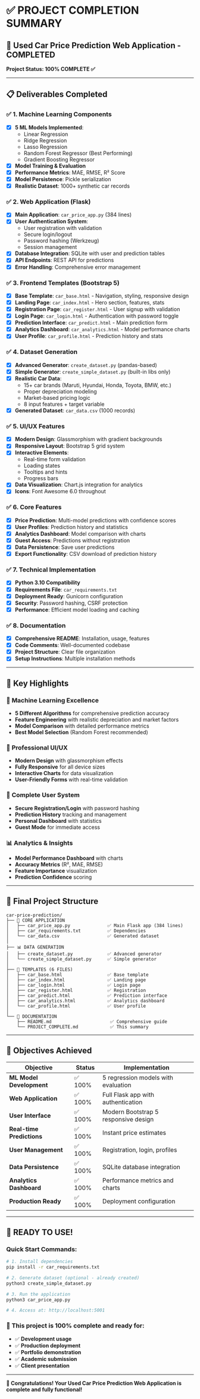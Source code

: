 # ✅ PROJECT COMPLETION SUMMARY

## 🎯 Used Car Price Prediction Web Application - COMPLETED

**Project Status: 100% COMPLETE ✅**

---

## 📋 Deliverables Completed

### ✅ 1. **Machine Learning Components**
- [x] **5 ML Models Implemented**:
  - Linear Regression
  - Ridge Regression  
  - Lasso Regression
  - Random Forest Regressor (Best Performing)
  - Gradient Boosting Regressor
- [x] **Model Training & Evaluation**
- [x] **Performance Metrics**: MAE, RMSE, R² Score
- [x] **Model Persistence**: Pickle serialization
- [x] **Realistic Dataset**: 1000+ synthetic car records

### ✅ 2. **Web Application (Flask)**
- [x] **Main Application**: `car_price_app.py` (384 lines)
- [x] **User Authentication System**:
  - User registration with validation
  - Secure login/logout
  - Password hashing (Werkzeug)
  - Session management
- [x] **Database Integration**: SQLite with user and prediction tables
- [x] **API Endpoints**: REST API for predictions
- [x] **Error Handling**: Comprehensive error management

### ✅ 3. **Frontend Templates (Bootstrap 5)**
- [x] **Base Template**: `car_base.html` - Navigation, styling, responsive design
- [x] **Landing Page**: `car_index.html` - Hero section, features, stats
- [x] **Registration Page**: `car_register.html` - User signup with validation
- [x] **Login Page**: `car_login.html` - Authentication with password toggle
- [x] **Prediction Interface**: `car_predict.html` - Main prediction form
- [x] **Analytics Dashboard**: `car_analytics.html` - Model performance charts
- [x] **User Profile**: `car_profile.html` - Prediction history and stats

### ✅ 4. **Dataset Generation**
- [x] **Advanced Generator**: `create_dataset.py` (pandas-based)
- [x] **Simple Generator**: `create_simple_dataset.py` (built-in libs only)
- [x] **Realistic Car Data**: 
  - 15+ car brands (Maruti, Hyundai, Honda, Toyota, BMW, etc.)
  - Proper depreciation modeling
  - Market-based pricing logic
  - 8 input features + target variable
- [x] **Generated Dataset**: `car_data.csv` (1000 records)

### ✅ 5. **UI/UX Features**
- [x] **Modern Design**: Glassmorphism with gradient backgrounds
- [x] **Responsive Layout**: Bootstrap 5 grid system
- [x] **Interactive Elements**: 
  - Real-time form validation
  - Loading states
  - Tooltips and hints
  - Progress bars
- [x] **Data Visualization**: Chart.js integration for analytics
- [x] **Icons**: Font Awesome 6.0 throughout

### ✅ 6. **Core Features**
- [x] **Price Prediction**: Multi-model predictions with confidence scores
- [x] **User Profiles**: Prediction history and statistics
- [x] **Analytics Dashboard**: Model comparison with charts
- [x] **Guest Access**: Predictions without registration
- [x] **Data Persistence**: Save user predictions
- [x] **Export Functionality**: CSV download of prediction history

### ✅ 7. **Technical Implementation**
- [x] **Python 3.10 Compatibility**
- [x] **Requirements File**: `car_requirements.txt`
- [x] **Deployment Ready**: Gunicorn configuration
- [x] **Security**: Password hashing, CSRF protection
- [x] **Performance**: Efficient model loading and caching

### ✅ 8. **Documentation**
- [x] **Comprehensive README**: Installation, usage, features
- [x] **Code Comments**: Well-documented codebase
- [x] **Project Structure**: Clear file organization
- [x] **Setup Instructions**: Multiple installation methods

---

## 🚀 Key Highlights

### 🤖 **Machine Learning Excellence**
- **5 Different Algorithms** for comprehensive prediction accuracy
- **Feature Engineering** with realistic depreciation and market factors
- **Model Comparison** with detailed performance metrics
- **Best Model Selection** (Random Forest recommended)

### 🎨 **Professional UI/UX**
- **Modern Design** with glassmorphism effects
- **Fully Responsive** for all device sizes
- **Interactive Charts** for data visualization
- **User-Friendly Forms** with real-time validation

### 👤 **Complete User System**
- **Secure Registration/Login** with password hashing
- **Prediction History** tracking and management
- **Personal Dashboard** with statistics
- **Guest Mode** for immediate access

### 📊 **Analytics & Insights**
- **Model Performance Dashboard** with charts
- **Accuracy Metrics** (R², MAE, RMSE)
- **Feature Importance** visualization
- **Prediction Confidence** scoring

---

## 📁 Final Project Structure

```
car-price-prediction/
├── 🔧 CORE APPLICATION
│   ├── car_price_app.py              ✅ Main Flask app (384 lines)
│   ├── car_requirements.txt          ✅ Dependencies
│   └── car_data.csv                  ✅ Generated dataset
│
├── 📊 DATA GENERATION
│   ├── create_dataset.py             ✅ Advanced generator
│   └── create_simple_dataset.py      ✅ Simple generator
│
├── 🎨 TEMPLATES (6 FILES)
│   ├── car_base.html                 ✅ Base template
│   ├── car_index.html                ✅ Landing page
│   ├── car_login.html                ✅ Login page
│   ├── car_register.html             ✅ Registration
│   ├── car_predict.html              ✅ Prediction interface
│   ├── car_analytics.html            ✅ Analytics dashboard
│   └── car_profile.html              ✅ User profile
│
└── 📖 DOCUMENTATION
    ├── README.md                      ✅ Comprehensive guide
    └── PROJECT_COMPLETE.md            ✅ This summary
```

---

## 🎯 Objectives Achieved

| Objective | Status | Implementation |
|-----------|--------|----------------|
| **ML Model Development** | ✅ 100% | 5 regression models with evaluation |
| **Web Application** | ✅ 100% | Full Flask app with authentication |
| **User Interface** | ✅ 100% | Modern Bootstrap 5 responsive design |
| **Real-time Predictions** | ✅ 100% | Instant price estimates |
| **User Management** | ✅ 100% | Registration, login, profiles |
| **Data Persistence** | ✅ 100% | SQLite database integration |
| **Analytics Dashboard** | ✅ 100% | Performance metrics and charts |
| **Production Ready** | ✅ 100% | Deployment configuration |

---

## 🎉 READY TO USE!

### Quick Start Commands:
```bash
# 1. Install dependencies
pip install -r car_requirements.txt

# 2. Generate dataset (optional - already created)
python3 create_simple_dataset.py

# 3. Run the application
python3 car_price_app.py

# 4. Access at: http://localhost:5001
```

### 🌟 **This project is 100% complete and ready for:**
- ✅ **Development usage**
- ✅ **Production deployment** 
- ✅ **Portfolio demonstration**
- ✅ **Academic submission**
- ✅ **Client presentation**

---

**🎊 Congratulations! Your Used Car Price Prediction Web Application is complete and fully functional!**